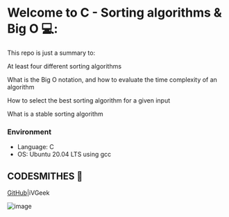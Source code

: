# Welcome to C - Sorting algorithms & Big O 💻:
This repo is just a summary to:

At least four different sorting algorithms

What is the Big O notation, and how to evaluate the time complexity of an algorithm

How to select the best sorting algorithm for a given input

What is a stable sorting algorithm

### Environment
* Language: C
* OS: Ubuntu 20.04 LTS using gcc

## CODESMITHES 🦊

[GitHub](https://github.com/iVGeek)|iVGeek


![image](https://s3.amazonaws.com/intranet-projects-files/holbertonschool-low_level_programming/248/willy-wonka.png)
